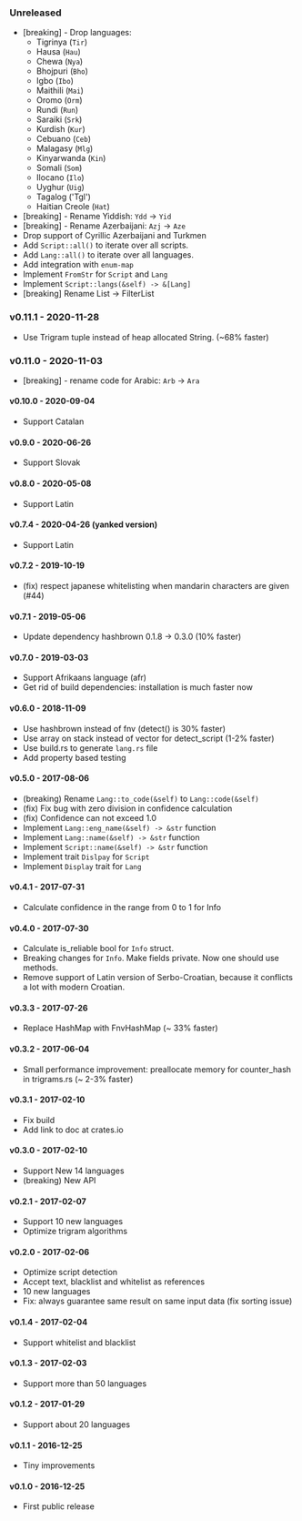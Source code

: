 ### Unreleased
* [breaking] - Drop languages:
  * Tigrinya (`Tir`)
  * Hausa (`Hau`)
  * Chewa (`Nya`)
  * Bhojpuri (`Bho`)
  * Igbo (`Ibo`)
  * Maithili (`Mai`)
  * Oromo (`Orm`)
  * Rundi (`Run`)
  * Saraiki (`Srk`)
  * Kurdish (`Kur`)
  * Cebuano (`Ceb`)
  * Malagasy (`Mlg`)
  * Kinyarwanda (`Kin`)
  * Somali (`Som`)
  * Ilocano (`Ilo`)
  * Uyghur (`Uig`)
  * Tagalog ('Tgl')
  * Haitian Creole (`Hat`)
* [breaking] - Rename Yiddish: `Ydd` -> `Yid`
* [breaking] - Rename Azerbaijani: `Azj` -> `Aze`
* Drop support of Cyrillic Azerbaijani and Turkmen
* Add `Script::all()` to iterate over all scripts.
* Add `Lang::all()` to iterate over all languages.
* Add integration with `enum-map`
* Implement `FromStr` for `Script` and `Lang`
* Implement `Script::langs(&self) -> &[Lang]`
* [breaking] Rename List -> FilterList

### v0.11.1 - 2020-11-28
* Use Trigram tuple instead of heap allocated String. (~68% faster)

### v0.11.0 - 2020-11-03
* [breaking] - rename code for Arabic: `Arb` -> `Ara`

#### v0.10.0 - 2020-09-04
* Support Catalan

#### v0.9.0 - 2020-06-26
* Support Slovak

#### v0.8.0 - 2020-05-08
* Support Latin

#### v0.7.4 - 2020-04-26 (yanked version)
* Support Latin

#### v0.7.2 - 2019-10-19
* (fix) respect japanese whitelisting when mandarin characters are given (#44)

#### v0.7.1 - 2019-05-06
* Update dependency hashbrown 0.1.8 -> 0.3.0 (10% faster)

#### v0.7.0 - 2019-03-03
* Support Afrikaans language (afr)
* Get rid of build dependencies: installation is much faster now

#### v0.6.0 - 2018-11-09
* Use hashbrown instead of fnv (detect() is 30% faster)
* Use array on stack instead of vector for detect_script (1-2% faster)
* Use build.rs to generate `lang.rs` file
* Add property based testing

#### v0.5.0 - 2017-08-06
* (breaking) Rename `Lang::to_code(&self)` to `Lang::code(&self)`
* (fix) Fix bug with zero division in confidence calculation
* (fix) Confidence can not exceed 1.0
* Implement `Lang::eng_name(&self) -> &str` function
* Implement `Lang::name(&self) -> &str` function
* Implement `Script::name(&self) -> &str` function
* Implement trait `Dislpay` for `Script`
* Implement `Display` trait for `Lang`

#### v0.4.1 - 2017-07-31
* Calculate confidence in the range from 0 to 1 for Info

#### v0.4.0 - 2017-07-30
* Calculate is_reliable bool for `Info` struct.
* Breaking changes for `Info`. Make fields private. Now one should use methods.
* Remove support of Latin version of Serbo-Croatian, because it conflicts a lot with modern Croatian.

#### v0.3.3 - 2017-07-26
* Replace HashMap with FnvHashMap (~ 33% faster)

#### v0.3.2 - 2017-06-04
* Small performance improvement: preallocate memory for counter_hash in trigrams.rs (~ 2-3% faster)

#### v0.3.1 - 2017-02-10
* Fix build
* Add link to doc at crates.io

#### v0.3.0 - 2017-02-10
* Support New 14 languages
* (breaking) New API

#### v0.2.1 - 2017-02-07
* Support 10 new languages
* Optimize trigram algorithms

#### v0.2.0 - 2017-02-06
* Optimize script detection
* Accept text, blacklist and whitelist as references
* 10 new languages
* Fix: always guarantee same result on same input data (fix sorting issue)

#### v0.1.4 - 2017-02-04
* Support whitelist and blacklist

#### v0.1.3 - 2017-02-03
* Support more than 50 languages

#### v0.1.2 - 2017-01-29
* Support about 20 languages

#### v0.1.1 - 2016-12-25
* Tiny improvements

#### v0.1.0 - 2016-12-25
* First public release
